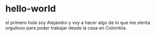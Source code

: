 # hello-world
el primero
hola soy Alejandro y voy a hacer algo de lo que me sienta orgulloso
para poder trabajar desde la casa en Colombia.
